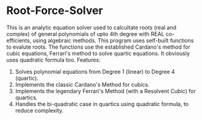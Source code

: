 # Root-Force-Solver
This is an analytic equation solver used to calcultate roots (real and complex) of general polynomials of upto 4th degree with REAL co-efficients, using algebraic methods. This program uses self-built functions to evalute roots. The functions use the established Cardano's method for cubic equations, Ferrari's method to solve quartic equations. It obviously uses quadratic formula too. 
Features:
1) Solves polynomial equations from Degree 1 (linear) to Degree 4 (quartic).
2) Implements the classic Cardano's Method for cubics.
3) Implements the legendary Ferrari's Method (with a Resolvent Cubic) for quartics.
4) Handles the bi-quadratic case in quartics using quadratic formula, to reduce complexity.
